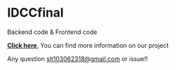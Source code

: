 # IDCCfinal
Backend code & Frontend code  

[**Click here**](https://drive.google.com/open?id=1DiEjbSuDxuyGg_mS4mkA-wIUJPD3LKzF), You can find more information on our project

Any question slt103062318@gmail.com or issue!!  
